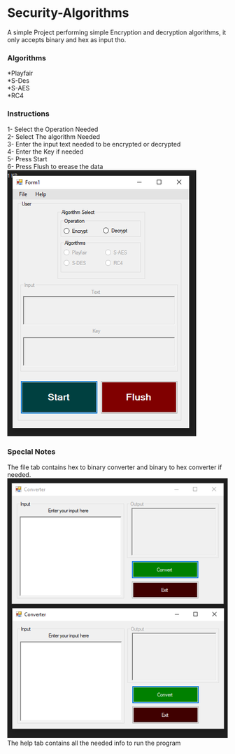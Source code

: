 # Security-Algorithms
A simple Project performing simple Encryption and decryption algorithms, it only accepts binary and hex as input tho.
### Algorithms
*Playfair <br />
*S-Des <br />
*S-AES <br />
*RC4
### Instructions
1- Select the Operation Needed <br />
2- Select The algorithm Needed <br />
3- Enter the input text needed to be encrypted or decrypted <br />
4- Enter the Key if needed <br />
5- Press Start <br />
6- Press Flush to erease the data <br />
![](Capture.PNG)
### SpecIal Notes
The file tab contains hex to binary converter and binary to hex converter if needed.
![](ss.PNG)
The help tab contains all the needed info to run the program
